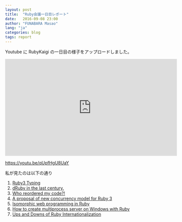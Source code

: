 ```yaml
---
layout: post
title:  "Ruby会議一日目レポート"
date:   2016-09-08 23:00
author: "FUNABARA Masao"
lang: "ja"
categories: blog
tags: report
---
```


Youtube に RubyKaigi の一日目の様子をアップロードしました。

<div class="embed-responsive embed-responsive-16by9">
<iframe width="560" height="315" src="https://www.youtube.com/embed/qUpfHgU8UaY" frameborder="0" allowfullscreen></iframe>
</div>

https://youtu.be/qUpfHgU8UaY

私が見たのは以下の通り

1. [Ruby3 Typing](http://rubykaigi.org/2016/presentations/yukihiro_matz.html)
2. [dRuby in the last century.](http://rubykaigi.org/2016/presentations/m_seki.html)
3. [Who reordered my code?!](http://rubykaigi.org/2016/presentations/pitr_ch.html)
4. [A proposal of new concurrency model for Ruby 3](http://rubykaigi.org/2016/presentations/ko1.html)
5. [Isomorphic web programming in Ruby](http://rubykaigi.org/2016/presentations/youchan.html)
6. [How to create multiprocess server on Windows with Ruby](http://rubykaigi.org/2016/presentations/narittan.html)
7. [Ups and Downs of Ruby Internationalization](http://rubykaigi.org/2016/presentations/duerst.html)
